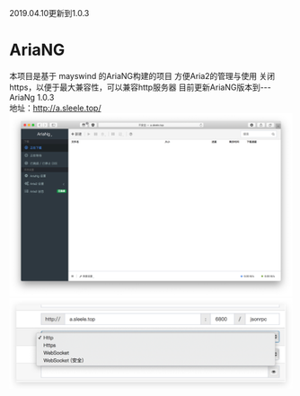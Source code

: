 2019.04.10更新到1.0.3
# AriaNG
本项目是基于 mayswind 的AriaNG构建的项目
方便Aria2的管理与使用
关闭https，以便于最大兼容性，可以兼容http服务器
目前更新AriaNG版本到---AriaNg 1.0.3     
地址：http://a.sleele.top/
![示例图片加载失败](https://raw.githubusercontent.com/SuperNG6/pic/master/pic/Xnip2019-04-10_09-24-41.png)
![示例图片加载失败](https://raw.githubusercontent.com/SuperNG6/pic/master/pic/Xnip2019-04-10_09-21-37.png)

